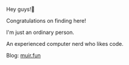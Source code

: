 Hey guys!👋

Congratulations on finding here!

I'm just an ordinary person.

An experienced computer nerd who likes code.

Blog: [muir.fun](https://muir.fun)